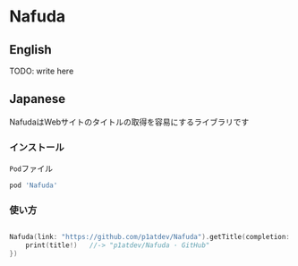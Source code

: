 # Nafuda
## English
TODO: write here

## Japanese
NafudaはWebサイトのタイトルの取得を容易にするライブラリです

### インストール
`Pod`ファイル
```Ruby
pod 'Nafuda'
```

### 使い方
```Swift

Nafuda(link: "https://github.com/p1atdev/Nafuda").getTitle(completion: { title in
    print(title!)   //-> "p1atdev/Nafuda · GitHub"
})

```
